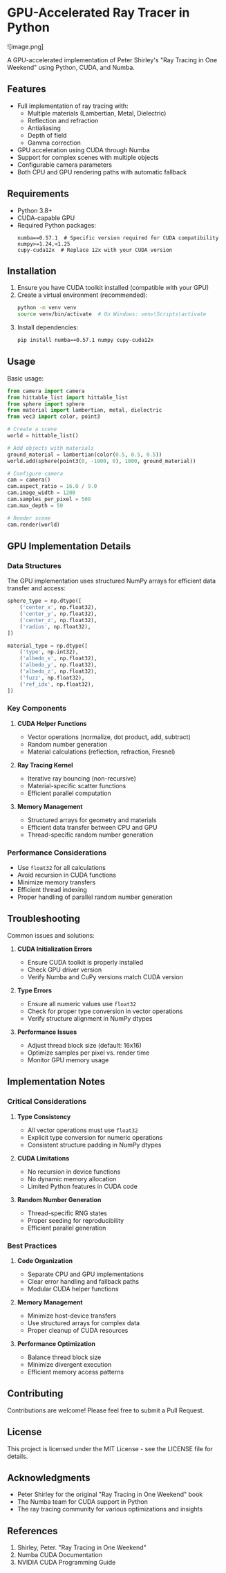 # GPU-Accelerated Ray Tracer in Python

![image.png]

A GPU-accelerated implementation of Peter Shirley's "Ray Tracing in One Weekend" using Python, CUDA, and Numba.

## Features

- Full implementation of ray tracing with:
  - Multiple materials (Lambertian, Metal, Dielectric)
  - Reflection and refraction
  - Antialiasing
  - Depth of field
  - Gamma correction
- GPU acceleration using CUDA through Numba
- Support for complex scenes with multiple objects
- Configurable camera parameters
- Both CPU and GPU rendering paths with automatic fallback

## Requirements

- Python 3.8+
- CUDA-capable GPU
- Required Python packages:
  ```
  numba==0.57.1  # Specific version required for CUDA compatibility
  numpy>=1.24,<1.25
  cupy-cuda12x  # Replace 12x with your CUDA version
  ```

## Installation

1. Ensure you have CUDA toolkit installed (compatible with your GPU)
2. Create a virtual environment (recommended):
   ```bash
   python -m venv venv
   source venv/bin/activate  # On Windows: venv\Scripts\activate
   ```
3. Install dependencies:
   ```bash
   pip install numba==0.57.1 numpy cupy-cuda12x
   ```

## Usage

Basic usage:
```python
from camera import camera
from hittable_list import hittable_list
from sphere import sphere
from material import lambertian, metal, dielectric
from vec3 import color, point3

# Create a scene
world = hittable_list()

# Add objects with materials
ground_material = lambertian(color(0.5, 0.5, 0.5))
world.add(sphere(point3(0, -1000, 0), 1000, ground_material))

# Configure camera
cam = camera()
cam.aspect_ratio = 16.0 / 9.0
cam.image_width = 1200
cam.samples_per_pixel = 500
cam.max_depth = 50

# Render scene
cam.render(world)
```

## GPU Implementation Details

### Data Structures
The GPU implementation uses structured NumPy arrays for efficient data transfer and access:

```python
sphere_type = np.dtype([
    ('center_x', np.float32),
    ('center_y', np.float32),
    ('center_z', np.float32),
    ('radius', np.float32),
])

material_type = np.dtype([
    ('type', np.int32),
    ('albedo_x', np.float32),
    ('albedo_y', np.float32),
    ('albedo_z', np.float32),
    ('fuzz', np.float32),
    ('ref_idx', np.float32),
])
```

### Key Components

1. **CUDA Helper Functions**
   - Vector operations (normalize, dot product, add, subtract)
   - Random number generation
   - Material calculations (reflection, refraction, Fresnel)

2. **Ray Tracing Kernel**
   - Iterative ray bouncing (non-recursive)
   - Material-specific scatter functions
   - Efficient parallel computation

3. **Memory Management**
   - Structured arrays for geometry and materials
   - Efficient data transfer between CPU and GPU
   - Thread-specific random number generation

### Performance Considerations

- Use `float32` for all calculations
- Avoid recursion in CUDA functions
- Minimize memory transfers
- Efficient thread indexing
- Proper handling of parallel random number generation

## Troubleshooting

Common issues and solutions:

1. **CUDA Initialization Errors**
   - Ensure CUDA toolkit is properly installed
   - Check GPU driver version
   - Verify Numba and CuPy versions match CUDA version

2. **Type Errors**
   - Ensure all numeric values use `float32`
   - Check for proper type conversion in vector operations
   - Verify structure alignment in NumPy dtypes

3. **Performance Issues**
   - Adjust thread block size (default: 16x16)
   - Optimize samples per pixel vs. render time
   - Monitor GPU memory usage

## Implementation Notes

### Critical Considerations

1. **Type Consistency**
   - All vector operations must use `float32`
   - Explicit type conversion for numeric operations
   - Consistent structure padding in NumPy dtypes

2. **CUDA Limitations**
   - No recursion in device functions
   - No dynamic memory allocation
   - Limited Python features in CUDA code

3. **Random Number Generation**
   - Thread-specific RNG states
   - Proper seeding for reproducibility
   - Efficient parallel generation

### Best Practices

1. **Code Organization**
   - Separate CPU and GPU implementations
   - Clear error handling and fallback paths
   - Modular CUDA helper functions

2. **Memory Management**
   - Minimize host-device transfers
   - Use structured arrays for complex data
   - Proper cleanup of CUDA resources

3. **Performance Optimization**
   - Balance thread block size
   - Minimize divergent execution
   - Efficient memory access patterns

## Contributing

Contributions are welcome! Please feel free to submit a Pull Request.

## License

This project is licensed under the MIT License - see the LICENSE file for details.

## Acknowledgments

- Peter Shirley for the original "Ray Tracing in One Weekend" book
- The Numba team for CUDA support in Python
- The ray tracing community for various optimizations and insights

## References

1. Shirley, Peter. "Ray Tracing in One Weekend"
2. Numba CUDA Documentation
3. NVIDIA CUDA Programming Guide 
